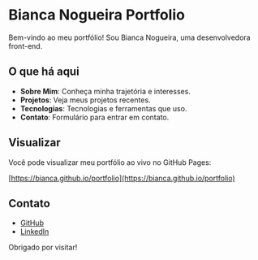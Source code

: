 # Bianca Nogueira Portfolio

Bem-vindo ao meu portfólio! Sou Bianca Nogueira, uma desenvolvedora front-end.

## O que há aqui

- **Sobre Mim**: Conheça minha trajetória e interesses.
- **Projetos**: Veja meus projetos recentes.
- **Tecnologias**: Tecnologias e ferramentas que uso.
- **Contato**: Formulário para entrar em contato.

## Visualizar

Você pode visualizar meu portfólio ao vivo no GitHub Pages:

[https://bianca.github.io/portfolio](https://bianca.github.io/portfolio)

## Contato

- [GitHub](https://github.com/bianca)
- [LinkedIn](https://linkedin.com/in/bianca)

Obrigado por visitar!
